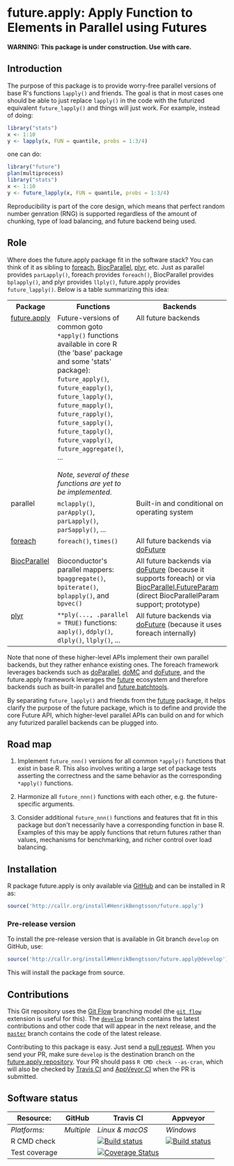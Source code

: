 # future.apply: Apply Function to Elements in Parallel using Futures

**WARNING: This package is under construction. Use with care.**

## Introduction

The purpose of this package is to provide worry-free parallel versions of base R's functions `lapply()` and friends.  The goal is that in most cases one should be able to just replace `lapply()` in the code with the futurized equivalent `future_lapply()` and things will just work.  For example, instead of doing:
```r
library("stats")
x <- 1:10
y <- lapply(x, FUN = quantile, probs = 1:3/4)
```
one can do:
```r
library("future")
plan(multiprocess)
library("stats")
x <- 1:10
y <- future_lapply(x, FUN = quantile, probs = 1:3/4)
```

Reproducibility is part of the core design, which means that perfect random number genration (RNG) is supported regardless of the amount of chunking, type of load balancing, and future backend being used.


## Role

Where does the future.apply package fit in the software stack?  You can think of it as sibling to [foreach], [BiocParallel], [plyr], etc.  Just as parallel provides `parLapply()`, foreach provides `foreach()`, BiocParallel provides `bplapply()`, and plyr provides `llply()`, future.apply provides `future_lapply()`.  Below is a table summarizing this idea:

<table>
<tr>
<th>Package</th>
<th>Functions</th>
<th>Backends</th>
</tr>

<tr style="vertical-align: top">
<td>
<a href="https://github.com/HenrikBengtsson/future.apply">future.apply</a><br>
<br>
</td>
<td>
Future-versions of common goto <code>*apply()</code> functions available in core R (the 'base' package and some 'stats' package):<br>
<code>future_apply()</code>, 
<code>future_eapply()</code>, 
<code>future_lapply()</code>, 
<code>future_mapply()</code>, 
<code>future_rapply()</code>, 
<code>future_sapply()</code>, 
<code>future_tapply()</code>, 
<code>future_vapply()</code>,
<code>future_aggregate()</code>, ...<br>
<br>
<em>Note, several of these functions are yet to be implemented.</em>
</td>
<td>
All future backends
</td>
</tr>

<tr style="vertical-align: top">
<td>
parallel
</td>
<td>
<code>mclapply()</code>,
<code>parApply()</code>, <code>parLapply()</code>, <code>parSapply()</code>, ...
</td>
<td>
Built-in and conditional on operating system</a>
</td>
</tr>

<tr style="vertical-align: top">
<td>
<a href="https://cran.r-project.org/package=foreach">foreach</a>
</td>
<td>
<code>foreach()</code>,
<code>times()</code>
</td>
<td>
All future backends via <a href="https://cran.r-project.org/package=doFuture">doFuture</a>
</td>
</tr>

<tr style="vertical-align: top">
<td>
<a href="https://bioconductor.org/packages/release/bioc/html/BiocParallel.html">BiocParallel</a>
</td>
<td>
Bioconductor's parallel mappers:<br>
<code>bpaggregate()</code>,
<code>bpiterate()</code>,
<code>bplapply()</code>, and
<code>bpvec()</code>
</td>
<td>
All future backends via <a href="https://cran.r-project.org/package=doFuture">doFuture</a> (because it supports foreach) or via <a href="https://github.com/HenrikBengtsson/BiocParallel.FutureParam">BiocParallel.FutureParam</a> (direct BiocParallelParam support; prototype)
</td>
</tr>


<tr style="vertical-align: top">
<td>
<a href="https://cran.r-project.org/package=plyr">plyr</a>
</td>
<td>
<code>**ply(..., .parallel = TRUE)</code> functions:<br>
<code>aaply()</code>,
<code>ddply()</code>,
<code>dlply()</code>,
<code>llply()</code>, ...
</td>
<td>
All future backends via <a href="https://cran.r-project.org/package=doFuture">doFuture</a> (because it uses foreach internally)
</td>
</tr>

</table>

Note that none of these higher-level APIs implement their own parallel backends, but they rather enhance existing ones.  The foreach framework leverages backends such as [doParallel], [doMC] and [doFuture], and the future.apply framework leverages the [future] ecosystem and therefore backends such as built-in parallel and [future.batchtools].

By separating `future_lapply()` and friends from the [future] package, it helps clarify the purpose of the future package, which is to define and provide the core Future API, which higher-level parallel APIs can build on and for which any futurized parallel backends can be plugged into.


## Road map

1. Implement `future_nnn()` versions for all common `*apply()` functions that exist in base R.  This also involves writing a large set of package tests asserting the correctness and the same behavior as the corresponding `*apply()` functions.

2. Harmonize all `future_nnn()` functions with each other, e.g. the future-specific arguments.

3. Consider additional `future_nnn()` functions and features that fit in this package but don't necessarily have a corresponding function in base R.  Examples of this may be apply functions that return futures rather than values, mechanisms for benchmarking, and richer control over load balancing.



[BatchJobs]: https://cran.r-project.org/package=BatchJobs
[batchtools]: https://cran.r-project.org/package=batchtools
[BiocParallel]: https://bioconductor.org/packages/release/bioc/html/BiocParallel.html
[doFuture]: https://cran.r-project.org/package=doFuture
[doMC]: https://cran.r-project.org/package=doMC
[doParallel]: https://cran.r-project.org/package=doParallel
[foreach]: https://cran.r-project.org/package=foreach
[future]: https://cran.r-project.org/package=future
[future.BatchJobs]: https://cran.r-project.org/package=future.BatchJobs
[future.batchtools]: https://cran.r-project.org/package=future.batchtools
[plyr]: https://cran.r-project.org/package=plyr

## Installation
R package future.apply is only available via [GitHub](https://github.com/HenrikBengtsson/future.apply) and can be installed in R as:
```r
source('http://callr.org/install#HenrikBengtsson/future.apply')
```

### Pre-release version

To install the pre-release version that is available in Git branch `develop` on GitHub, use:
```r
source('http://callr.org/install#HenrikBengtsson/future.apply@develop')
```
This will install the package from source.  



## Contributions

This Git repository uses the [Git Flow](http://nvie.com/posts/a-successful-git-branching-model/) branching model (the [`git flow`](https://github.com/petervanderdoes/gitflow-avh) extension is useful for this).  The [`develop`](https://github.com/HenrikBengtsson/future.apply/tree/develop) branch contains the latest contributions and other code that will appear in the next release, and the [`master`](https://github.com/HenrikBengtsson/future.apply) branch contains the code of the latest release.

Contributing to this package is easy.  Just send a [pull request](https://help.github.com/articles/using-pull-requests/).  When you send your PR, make sure `develop` is the destination branch on the [future.apply repository](https://github.com/HenrikBengtsson/future.apply).  Your PR should pass `R CMD check --as-cran`, which will also be checked by <a href="https://travis-ci.org/HenrikBengtsson/future.apply">Travis CI</a> and <a href="https://ci.appveyor.com/project/HenrikBengtsson/future-apply">AppVeyor CI</a> when the PR is submitted.


## Software status

| Resource:     | GitHub        | Travis CI       | Appveyor         |
| ------------- | ------------------- | --------------- | ---------------- |
| _Platforms:_  | _Multiple_          | _Linux & macOS_ | _Windows_        |
| R CMD check   |  | <a href="https://travis-ci.org/HenrikBengtsson/future.apply"><img src="https://travis-ci.org/HenrikBengtsson/future.apply.svg" alt="Build status"></a>   | <a href="https://ci.appveyor.com/project/HenrikBengtsson/future-apply"><img src="https://ci.appveyor.com/api/projects/status/github/HenrikBengtsson/future.apply?svg=true" alt="Build status"></a> |
| Test coverage |                     | <a href="https://codecov.io/gh/HenrikBengtsson/future.apply"><img src="https://codecov.io/gh/HenrikBengtsson/future.apply/branch/develop/graph/badge.svg" alt="Coverage Status"/></a>     |                  |
